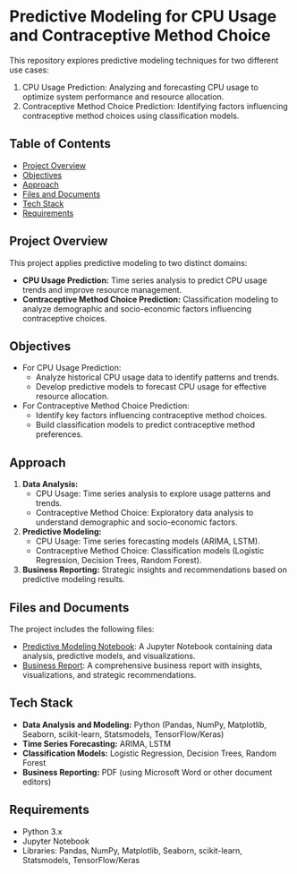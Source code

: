 # Predictive Modeling for CPU Usage and Contraceptive Method Choice

This repository explores predictive modeling techniques for two different use cases:
1. CPU Usage Prediction: Analyzing and forecasting CPU usage to optimize system performance and resource allocation.
2. Contraceptive Method Choice Prediction: Identifying factors influencing contraceptive method choices using classification models.

## Table of Contents
- [Project Overview](#project-overview)
- [Objectives](#objectives)
- [Approach](#approach)
- [Files and Documents](#files-and-documents)
- [Tech Stack](#tech-stack)
- [Requirements](#requirements)

## Project Overview
This project applies predictive modeling to two distinct domains:
- **CPU Usage Prediction:** Time series analysis to predict CPU usage trends and improve resource management.
- **Contraceptive Method Choice Prediction:** Classification modeling to analyze demographic and socio-economic factors influencing contraceptive choices.

## Objectives
- For CPU Usage Prediction:
  - Analyze historical CPU usage data to identify patterns and trends.
  - Develop predictive models to forecast CPU usage for effective resource allocation.
- For Contraceptive Method Choice Prediction:
  - Identify key factors influencing contraceptive method choices.
  - Build classification models to predict contraceptive method preferences.

## Approach
1. **Data Analysis:** 
   - CPU Usage: Time series analysis to explore usage patterns and trends.
   - Contraceptive Method Choice: Exploratory data analysis to understand demographic and socio-economic factors.
2. **Predictive Modeling:** 
   - CPU Usage: Time series forecasting models (ARIMA, LSTM).
   - Contraceptive Method Choice: Classification models (Logistic Regression, Decision Trees, Random Forest).
3. **Business Reporting:** Strategic insights and recommendations based on predictive modeling results.

## Files and Documents
The project includes the following files:
- [Predictive Modeling Notebook](https://github.com/thanusri1601/Predictive-Modeling-for-CPU-Usage-and-Contraceptive-Method-Choice/blob/main/Thanusri_14-01-2024%20(1).ipynb): A Jupyter Notebook containing data analysis, predictive models, and visualizations.
- [Business Report](https://github.com/thanusri1601/Predictive-Modeling-for-CPU-Usage-and-Contraceptive-Method-Choice/blob/main/Bussiness_report_PM.pdf): A comprehensive business report with insights, visualizations, and strategic recommendations.

## Tech Stack
- **Data Analysis and Modeling:** Python (Pandas, NumPy, Matplotlib, Seaborn, scikit-learn, Statsmodels, TensorFlow/Keras)
- **Time Series Forecasting:** ARIMA, LSTM
- **Classification Models:** Logistic Regression, Decision Trees, Random Forest
- **Business Reporting:** PDF (using Microsoft Word or other document editors)

## Requirements
- Python 3.x
- Jupyter Notebook
- Libraries: Pandas, NumPy, Matplotlib, Seaborn, scikit-learn, Statsmodels, TensorFlow/Keras

